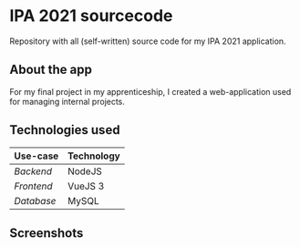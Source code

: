 # IPA 2021 sourcecode
Repository with all (self-written) source code for my IPA 2021 application.

## About the app

For my final project in my apprenticeship, I created a web-application used for managing internal projects.

## Technologies used
|Use-case |Technology |
|--|--|
*Backend*|NodeJS
*Frontend*|VueJS 3
*Database* | MySQL

## Screenshots
